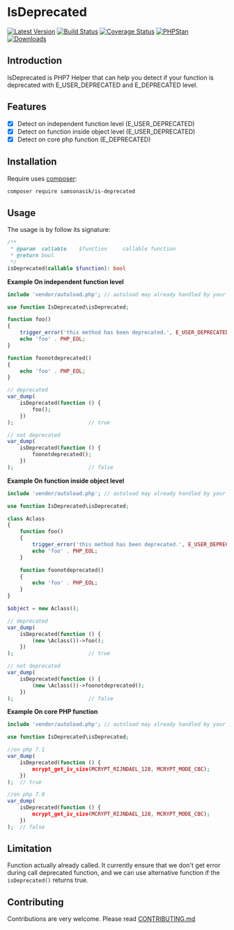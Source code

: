 IsDeprecated
============

[![Latest Version](https://img.shields.io/github/release/samsonasik/IsDeprecated.svg?style=flat-square)](https://github.com/samsonasik/IsDeprecated/releases)
[![Build Status](https://travis-ci.org/samsonasik/IsDeprecated.svg?branch=master)](https://travis-ci.org/samsonasik/IsDeprecated)
[![Coverage Status](https://coveralls.io/repos/github/samsonasik/IsDeprecated/badge.svg?branch=master)](https://coveralls.io/github/samsonasik/IsDeprecated?branch=master)
[![PHPStan](https://img.shields.io/badge/PHPStan-enabled-brightgreen.svg?style=flat)](https://github.com/phpstan/phpstan)
[![Downloads](https://img.shields.io/packagist/dt/samsonasik/is-deprecated.svg?style=flat-square)](https://packagist.org/packages/samsonasik/is-deprecated)

Introduction
------------

IsDeprecated is PHP7 Helper that can help you detect if your function is deprecated with E_USER_DEPRECATED and E_DEPRECATED level.

Features
--------

- [x] Detect on independent function level   (E_USER_DEPRECATED)
- [x] Detect on function inside object level (E_USER_DEPRECATED)
- [x] Detect on core php function            (E_DEPRECATED)

Installation
------------

Require uses [composer](https://getcomposer.org/):

```sh
composer require samsonasik/is-deprecated
```

Usage
-----

The usage is by follow its signature:

```php
/**
 * @param  callable    $function     callable function
 * @return bool
 */
isDeprecated(callable $function): bool
```

**Example On independent function level**

```php
include 'vendor/autoload.php'; // autoload may already handled by your framework

use function IsDeprecated\isDeprecated;

function foo()
{
    trigger_error('this method has been deprecated.', E_USER_DEPRECATED);
    echo 'foo' . PHP_EOL;
}

function foonotdeprecated()
{
    echo 'foo' . PHP_EOL;
}

// deprecated
var_dump(
    isDeprecated(function () {
        foo();
    })
);                        // true

// not deprecated
var_dump(
    isDeprecated(function () {
        foonotdeprecated();
    })
);                        // false
```

**Example On function inside object level**

```php
include 'vendor/autoload.php'; // autoload may already handled by your framework

use function IsDeprecated\isDeprecated;

class Aclass
{
    function foo()
    {
        trigger_error('this method has been deprecated.', E_USER_DEPRECATED);
        echo 'foo' . PHP_EOL;
    }

    function foonotdeprecated()
    {
        echo 'foo' . PHP_EOL;
    }
}

$object = new Aclass();

// deprecated
var_dump(
    isDeprecated(function () {
        (new \Aclass())->foo();
    })
);                        // true

// not deprecated
var_dump(
    isDeprecated(function () {
        (new \Aclass())->foonotdeprecated();
    })
);                        // false
```

**Example On core PHP function**

```php
include 'vendor/autoload.php'; // autoload may already handled by your framework

use function IsDeprecated\isDeprecated;

//on php 7.1
var_dump(
    isDeprecated(function () {
        mcrypt_get_iv_size(MCRYPT_RIJNDAEL_128, MCRYPT_MODE_CBC);
    })
);  // true

//on php 7.0
var_dump(
    isDeprecated(function () {
        mcrypt_get_iv_size(MCRYPT_RIJNDAEL_128, MCRYPT_MODE_CBC);
    })
);  // false
```

Limitation
----------

Function actually already called. It currently ensure that we don't get error during call deprecated function, and we can use alternative function if the `isDeprecated()` returns true.

Contributing
------------
Contributions are very welcome. Please read [CONTRIBUTING.md](https://github.com/samsonasik/IsDeprecated/blob/master/CONTRIBUTING.md)
